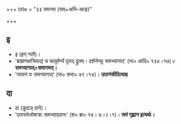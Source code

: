 +++
title = "३३ समभ्या (सम्+अभि-आङ्)"

+++

## इ
- इ (इण् गतौ)।
- 'ब्राह्मणक्षत्रियाद्यं च चातुर्वर्ण्यं पुराद् द्रुतम्। दर्शनेप्सुः समभ्यागात्' (भा० आदि० १३४।१७)॥ **समभ्यागात्=समागमत्।**
- 'व्यसनं वः समभ्यागात्' (भा० सभा० ७९।१४)। **उपानंसीदित्याह**

## दा
- दा (डुदाञ् दाने)।
- 'एतास्तेजोमात्राः समभ्याददानः' (श० ब्रा० १४। ७।२।१)। **समं गृह्णान इत्यर्थः।**
